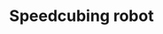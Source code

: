 ---
title: "Speedcubing robot"
categories: ["High-Tech"]

link:
    url: "https://arstechnica.com/gadgets/2018/03/homemade-robot-smashes-rubiks-cube-record-with-0-38-second-solve/"
    dead: false
    follow: false

tweet: "Meet the robot that solved a Rubik's cube in 0.38s!"
---